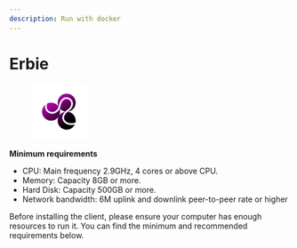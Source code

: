 ```yaml
---
description: Run with docker
---
```


# Erbie

<figure><img src="../../.gitbook/assets/project2.png" alt="" width="100"><figcaption></figcaption></figure>

**Minimum requirements**

* CPU: Main frequency 2.9GHz, 4 cores or above CPU.
* Memory: Capacity 8GB or more.
* Hard Disk: Capacity 500GB or more.
* Network bandwidth: 6M uplink and downlink peer-to-peer rate or higher

Before installing the client, please ensure your computer has enough resources to run it. You can find the minimum and recommended requirements below.
